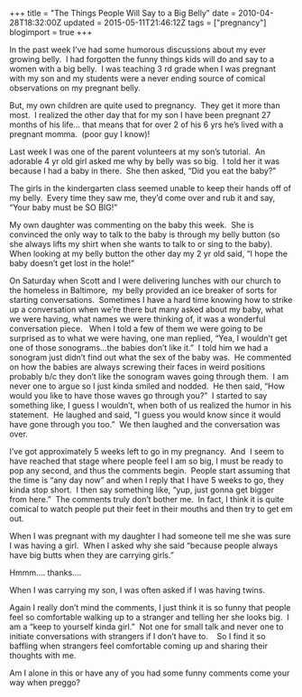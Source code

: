 +++
title = "The Things People Will Say to a Big Belly"
date = 2010-04-28T18:32:00Z
updated = 2015-05-11T21:46:12Z
tags = ["pregnancy"]
blogimport = true 
+++

In the past week I’ve had some humorous discussions about my ever growing belly.&#160; I had forgotten the funny things kids will do and say to a women with a big belly.&#160; I was teaching 3 rd grade when I was pregnant with my son and my students were a never ending source of comical observations on my pregnant belly. 

But, my own children are quite used to pregnancy.&#160; They get it more than most.&#160; I realized the other day that for my son I have been pregnant 27 months of his life… that means that for over 2 of his 6 yrs he’s lived with a pregnant momma.&#160; (poor guy I know)!

Last week I was one of the parent volunteers at my son’s tutorial.&#160; An adorable 4 yr old girl asked me why by belly was so big.&#160; I told her it was because I had a baby in there.&#160; She then asked, “Did you eat the baby?” 

The girls in the kindergarten class seemed unable to keep their hands off of my belly.&#160; Every time they saw me, they’d come over and rub it and say, “Your baby must be SO BIG!”&#160; 

My own daughter was commenting on the baby this week.&#160; She is convinced the only way to talk to the baby is through my belly button (so she always lifts my shirt when she wants to talk to or sing to the baby).&#160; When looking at my belly button the other day my 2 yr old said, “I hope the baby doesn’t get lost in the hole!”

On Saturday when Scott and I were delivering lunches with our church to the homeless in Baltimore,&#160; my belly provided an ice breaker of sorts for starting conversations.&#160; Sometimes I have a hard time knowing how to strike up a conversation when we’re there but many asked about my baby, what we were having, what names we were thinking of, it was a wonderful conversation piece.&#160;&#160; When I told a few of them we were going to be surprised as to what we were having, one man replied, “Yea, I wouldn’t get one of those sonograms…the babies don’t like it.”&#160; I told him we had a sonogram just didn’t find out what the sex of the baby was.&#160; He commented on how the babies are always screwing their faces in weird positions probably b/c they don’t like the sonogram waves going through them.&#160; I am never one to argue so I just kinda smiled and nodded.&#160; He then said, “How would you like to have those waves go through you?”&#160; I started to say something like, I guess I wouldn’t, when both of us realized the humor in his statement.&#160; He laughed and said, &quot;I guess you would know since it would have gone through you too.”&#160; We then laughed and the conversation was over. 

I’ve got approximately 5 weeks left to go in my pregnancy.&#160; And&#160; I seem to have reached that stage where people feel I am so big, I must be ready to pop any second, and thus the comments begin.&#160; People start assuming that the time is “any day now” and when I reply that I have 5 weeks to go, they kinda stop short.&#160; I then say something like, “yup, just gonna get bigger from here.”&#160; The comments truly don’t bother me.&#160; In fact, I think it is quite comical to watch people put their feet in their mouths and then try to get em out.&#160; 

When I was pregnant with my daughter I had someone tell me she was sure I was having a girl.&#160; When I asked why she said “because people always have big butts when they are carrying girls.” 

Hmmm…. thanks….

When I was carrying my son, I was often asked if I was having twins.&#160; 

Again I really don’t mind the comments, I just think it is so funny that people feel so comfortable walking up to a stranger and telling her she looks big.&#160; I am a “keep to yourself kinda girl.”&#160; Not one for small talk and never one to initiate conversations with strangers if I don’t have to.&#160;&#160;&#160; So I find it so baffling when strangers feel comfortable coming up and sharing their thoughts with me.&#160; 

Am I alone in this or have any of you had some funny comments come your way when preggo?
